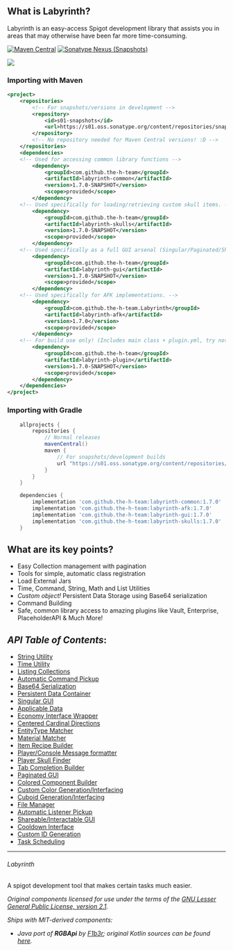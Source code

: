 ## What is Labyrinth?
Labyrinth is an easy-access Spigot development library that assists you in areas that may
otherwise have been far more time-consuming.


[![Maven Central](https://img.shields.io/maven-central/v/com.github.the-h-team/labyrinth*?style=for-the-badge)](https://s01.oss.sonatype.org/#nexus-search;gav~com.github.the-h-team~labyrinth*~~~)
[![Sonatype Nexus (Snapshots)](https://img.shields.io/nexus/s/com.github.the-h-team/labyrinth*?label=sonatype&server=https%3A%2F%2Fs01.oss.sonatype.org&style=for-the-badge)](https://s01.oss.sonatype.org/#nexus-search;gav~com.github.the-h-team~labyrinth*~~~)

[![](https://jitpack.io/v/the-h-team/Labyrinth.svg)](https://jitpack.io/#the-h-team/Labyrinth)
### Importing with Maven
```xml
<project>
    <repositories>
        <!-- For snapshots/versions in development -->
        <repository>
            <id>s01-snapshots</id>
            <url>https://s01.oss.sonatype.org/content/repositories/snapshots/</url>
        </repository>
        <!-- No repository needed for Maven Central versions! :D -->
    </repositories>
    <dependencies>
    <!-- Used for accessing common library functions -->
        <dependency>
            <groupId>com.github.the-h-team</groupId>
            <artifactId>labyrinth-common</artifactId>
            <version>1.7.0-SNAPSHOT</version>
            <scope>provided</scope>
        </dependency>
    <!-- Used specifically for loading/retrieving custom skull items. -->
        <dependency>
            <groupId>com.github.the-h-team</groupId>
            <artifactId>labyrinth-skulls</artifactId>
            <version>1.7.0-SNAPSHOT</version>
            <scope>provided</scope>
        </dependency>
    <!-- Used specifically as a full GUI arsenal (Singular/Paginated/Shared/Live/Slideshow/Anvil). -->
        <dependency>
            <groupId>com.github.the-h-team</groupId>
            <artifactId>labyrinth-gui</artifactId>
            <version>1.7.0-SNAPSHOT</version>
            <scope>provided</scope>
        </dependency>
    <!-- Used specifically for AFK implementations. -->
        <dependency>
            <groupId>com.github.the-h-team.Labyrinth</groupId>
            <artifactId>labyrinth-afk</artifactId>
            <version>1.7.0</version>
            <scope>provided</scope>
        </dependency>
    <!-- For build use only! (Includes main class + plugin.yml, try not to use this) -->
        <dependency>
            <groupId>com.github.the-h-team</groupId>
            <artifactId>labyrinth-plugin</artifactId>
            <version>1.7.0-SNAPSHOT</version>
            <scope>provided</scope>
        </dependency>
    </dependencies>
</project>
```
### Importing with Gradle
```groovy
    allprojects {
        repositories {
            // Normal releases
            mavenCentral()
            maven {
                // For snapshots/development builds
                url "https://s01.oss.sonatype.org/content/repositories/snapshots"
            }
        }
    }

    dependencies {
        implementation 'com.github.the-h-team:labyrinth-common:1.7.0'
        implementation 'com.github.the-h-team:labyrinth-afk:1.7.0'
        implementation 'com.github.the-h-team:labyrinth-gui:1.7.0'
        implementation 'com.github.the-h-team:labyrinth-skulls:1.7.0'
    }
```

## What are its key points?
+ Easy Collection management with pagination
+ Tools for simple, automatic class registration
+ Load External Jars
+ Time, Command, String, Math and List Utilities
+ _Custom object!_ Persistent Data Storage using Base64 serialization
+ Command Building
+ Safe, common library access to amazing plugins like Vault, Enterprise, PlaceholderAPI
& Much More!


_API Table of Contents_:
--

  - [String Utility](https://github.com/the-h-team/Labyrinth/wiki/StringUtils-first-dive)
  - [Time Utility](https://github.com/the-h-team/Labyrinth/wiki/Get-with-the-times)
  - [Listing Collections](https://github.com/the-h-team/Labyrinth/wiki/PaginatedList-Example)
  - [Automatic Command Pickup]()
  - [Base64 Serialization]()
  - [Persistent Data Container]()
  - [Singular GUI](https://github.com/the-h-team/Labyrinth/wiki/Singular-GUI)
  - [Applicable Data]()
  - [Economy Interface Wrapper]()
  - [Centered Cardinal Directions]()
  - [EntityType Matcher]()
  - [Material Matcher]()
  - [Item Recipe Builder]()
  - [Player/Console Message formatter]()
  - [Player Skull Finder]()
  - [Tab Completion Builder]()
  - [Paginated GUI](https://github.com/the-h-team/Labyrinth/wiki/Paginated-GUI)
  - [Colored Component Builder]()
  - [Custom Color Generation/Interfacing]()
  - [Cuboid Generation/Interfacing]()
  - [File Manager]()
  - [Automatic Listener Pickup]()
  - [Shareable/Interactable GUI]()
  - [Cooldown Interface](https://github.com/the-h-team/Labyrinth/wiki/Cooldowns)
  - [Custom ID Generation](https://github.com/the-h-team/Labyrinth/wiki/StringUtils-first-dive#2-regex-matching)
  - [Task Scheduling](https://github.com/the-h-team/Labyrinth/wiki/Task-Scheduling)
---
###### Labyrinth
A spigot development tool that makes certain tasks much easier.

*Original components licensed for use under the terms of the [GNU Lesser General Public License, version 2.1](https://www.gnu.org/licenses/old-licenses/lgpl-2.1.en.html).*

*Ships with MIT-derived components:*
- *Java port of **RGBApi** by [F1b3r](https://github.com/F1b3rDEV); original Kotlin sources can be found [here](https://github.com/F1b3rDEV/minecraft-spigot-rgb-chat-support).*
